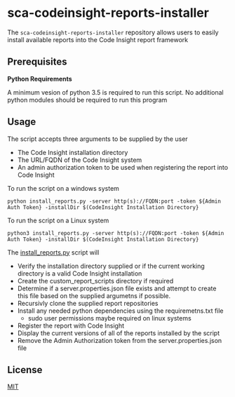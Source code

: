 # sca-codeinsight-reports-installer

The `sca-codeinsight-reports-installer` repository allows users to easily install available reports into the Code Insight report framework

## Prerequisites


**Python Requirements**

A minimum vesion of python 3.5 is required to run this script.  No additional python modules should be required to run this program

## Usage

The script accepts three arguments to be supplied by the user
- The Code Insight installation directory
- The URL/FQDN of the Code Insight system
- An admin authorization token to be used when registering the report into Code Insight  

To run the script on a windows system
    
	python install_reports.py -server http(s)://FQDN:port -token ${Admin Auth Token} -installDir $(CodeInsight Installation Directory}

To run the script on a Linux system
    
	python3 install_reports.py -server http(s)://FQDN:port -token ${Admin Auth Token} -installDir $(CodeInsight Installation Directory}

The [install_reports.py](install_reports.py) script will

- Verify the installation directory supplied or if the current working directory is a valid Code Insight installation
- Create the custom_report_scripts directory if required
- Determine if a server.properties.json file exists and attempt to create this file based on the supplied argumetns if possible.
- Recursivly clone the supplied report repositories
- Install any needed python dependencies using the requiremetns.txt file
    - sudo user permissions maybe required on linux systems
- Register the report with Code Insight
- Display the current versions of all of the reports installed by the script
- Remove the Admin Authorization token from the server.properties.json file



## License

[MIT](LICENSE)